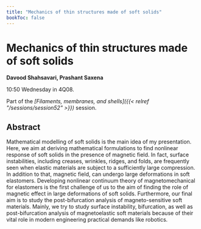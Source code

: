 ```yaml
---
title: "Mechanics of thin structures made of soft solids"
bookToc: false
---
```


# Mechanics of thin structures made of soft solids

**Davood Shahsavari, Prashant Saxena**

10:50 Wednesday in 4Q08.

Part of the *[Filaments, membranes, and shells]({{< relref "/sessions/session52" >}})* session.

## Abstract

Mathematical modelling of soft solids is the main idea of my presentation. Here, we aim at deriving mathematical formulations to find nonlinear response of soft solids in the presence of magnetic field. In fact, surface instabilities, including creases, wrinkles, ridges, and folds, are frequently seen when elastic materials are subject to a sufficiently large compression. In addition to that, magnetic field, can undergo large deformations in soft elastomers. Developing nonlinear continuum theory of magnetomechanical for elastomers is the first challenge of us to the aim of finding the role of magnetic effect in large deformations of soft solids. Furthermore, our final aim is to study the post-bifurcation analysis of magneto-sensitive soft materials. Mainly, we try to study surface instability, bifurcation, as well as post-bifurcation analysis of magnetoelastic soft materials because of their vital role in modern engineering practical demands like robotics.


